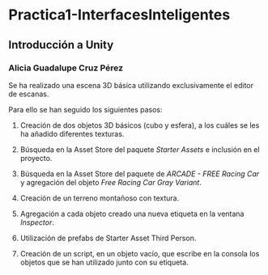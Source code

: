 # Practica1-InterfacesInteligentes
## Introducción a Unity
### Alicia Guadalupe Cruz Pérez
Se ha realizado una escena 3D básica utilizando exclusivamente el editor de escanas.

Para ello se han seguido los siguientes pasos:

1. Creación de dos objetos 3D básicos (cubo y esfera), a los cuáles se les ha añadido diferentes texturas. 
   
2. Búsqueda en la Asset Store del paquete *Starter Assets* e inclusión en el proyecto.

3. Búsqueda en la Asset Store del paquete de *ARCADE - FREE Racing Car* y agregación del objeto *Free Racing Car Gray Variant*.

4. Creación de un terreno montañoso con textura. 

5. Agregación a cada objeto creado una nueva etiqueta en la ventana *Inspector*.

6. Utilización de prefabs de Starter Asset Third Person.
   
8. Creación de un script, en un objeto vacío, que escribe en la consola los objetos que se han utilizado junto con su etiqueta.

